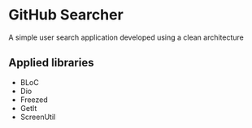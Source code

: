 # GitHub Searcher
A simple user search application developed using a clean architecture


## Applied libraries
- BLoC
- Dio
- Freezed
- GetIt
- ScreenUtil
